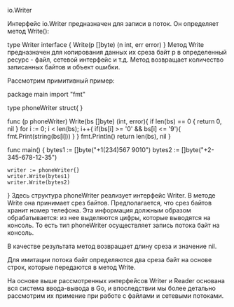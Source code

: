 io.Writer

Интерфейс io.Writer предназначен для записи в поток. Он определяет метод Write():


type Writer interface { 
    Write(p []byte) (n int, err error) 
}
Метод Write предназначен для копирования данных их среза байт p в определенный ресурс - файл, сетевой интерфейс и т.д. Метод возвращает количество записанных байтов и объект ошибки.

Рассмотрим примитивный пример:


package main
import "fmt"
 
type phoneWriter struct{ }
 
func (p phoneWriter) Write(bs []byte) (int, error){
    if len(bs) == 0 { 
         return 0, nil 
   }
   for i := 0; i < len(bs); i++{
        if(bs[i] >= '0' && bs[i] <= '9'){
            fmt.Print(string(bs[i]))
        }
    }
    fmt.Println()
    return len(bs), nil
}
 
func main() { 
    bytes1 := []byte("+1(234)567 9010")
    bytes2 := []byte("+2-345-678-12-35")
     
    writer := phoneWriter{}
    writer.Write(bytes1)
    writer.Write(bytes2)
}
Здесь структура phoneWriter реализует интерфейс Writer. В методе Write она принимает срез байтов. Предполагается, что срез байтов хранит номер телефона. Эта информация должным образом обрабатывается: из нее выделяются цифры, которые выводятся на консоль. То есть тип phoneWriter осуществляет запись потока байт на консоль.

В качестве результата метод возвращает длину среза и значение nil.

Для имитации потока байт определяются два среза байт на основе строк, которые передаются в метод Write.

На основе выше рассмотренных интерфейсов Writer и Reader основана вся система ввода-вывода в Go, и впоследствии мы более детально рассмотрим их примение при работе с файлами и сетевыми потоками.
